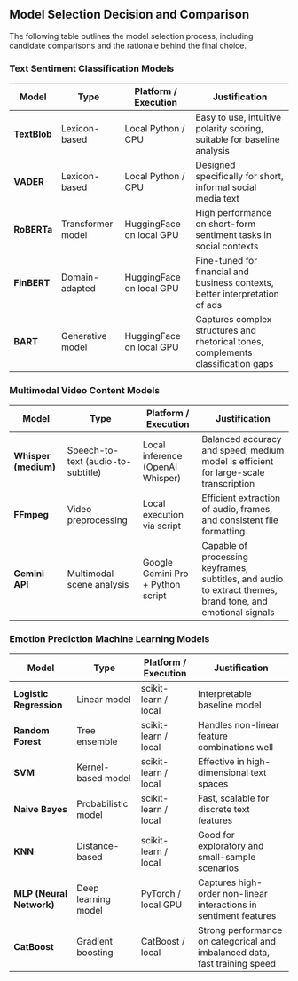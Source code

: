## Model Selection Decision and Comparison

The following table outlines the model selection process, including candidate comparisons and the rationale behind the final choice.

### Text Sentiment Classification Models

| Model | Type | Platform / Execution | Justification |
|-------|------|---------------------|---------------|
| **TextBlob** | Lexicon-based | Local Python / CPU | Easy to use, intuitive polarity scoring, suitable for baseline analysis |
| **VADER** | Lexicon-based | Local Python / CPU | Designed specifically for short, informal social media text |
| **RoBERTa** | Transformer model | HuggingFace on local GPU | High performance on short-form sentiment tasks in social contexts |
| **FinBERT** | Domain-adapted | HuggingFace on local GPU | Fine-tuned for financial and business contexts, better interpretation of ads |
| **BART** | Generative model | HuggingFace on local GPU | Captures complex structures and rhetorical tones, complements classification gaps |

### Multimodal Video Content Models

| Model | Type | Platform / Execution | Justification |
|-------|------|---------------------|---------------|
| **Whisper (medium)** | Speech-to-text (audio-to-subtitle) | Local inference (OpenAI Whisper) | Balanced accuracy and speed; medium model is efficient for large-scale transcription |
| **FFmpeg** | Video preprocessing | Local execution via script | Efficient extraction of audio, frames, and consistent file formatting |
| **Gemini API** | Multimodal scene analysis | Google Gemini Pro + Python script | Capable of processing keyframes, subtitles, and audio to extract themes, brand tone, and emotional signals |

### Emotion Prediction Machine Learning Models

| Model | Type | Platform / Execution | Justification |
|-------|------|---------------------|---------------|
| **Logistic Regression** | Linear model | scikit-learn / local | Interpretable baseline model |
| **Random Forest** | Tree ensemble | scikit-learn / local | Handles non-linear feature combinations well |
| **SVM** | Kernel-based model | scikit-learn / local | Effective in high-dimensional text spaces |
| **Naive Bayes** | Probabilistic model | scikit-learn / local | Fast, scalable for discrete text features |
| **KNN** | Distance-based | scikit-learn / local | Good for exploratory and small-sample scenarios |
| **MLP (Neural Network)** | Deep learning model | PyTorch / local GPU | Captures high-order non-linear interactions in sentiment features |
| **CatBoost** | Gradient boosting | CatBoost / local | Strong performance on categorical and imbalanced data, fast training speed |
